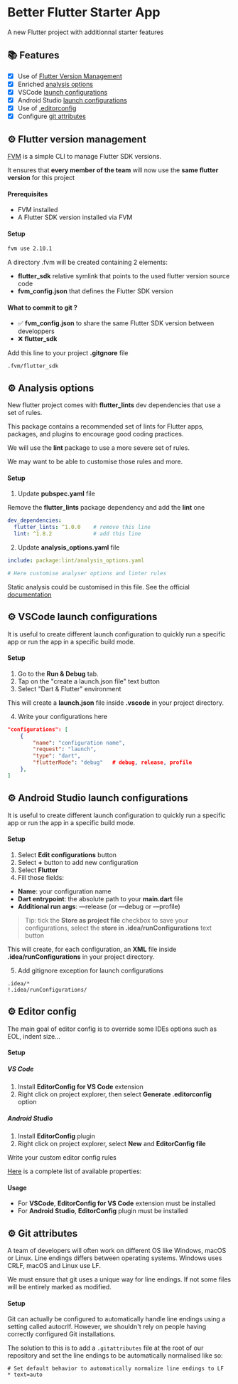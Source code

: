 # Better Flutter Starter App

A new Flutter project with additionnal starter features

## 📚 Features

- [x] Use of [Flutter Version Management](#fvm)
- [x] Enriched [analysis options](#analysisoptions)
- [x] VSCode [launch configurations](#vscodelaunchconfigurations)
- [x] Android Studio [launch configurations](#androidstudiolaunchconfigurations)
- [x] Use of [.editorconfig](#editorconfig)
- [x] Configure [git attributes](#gitattributes)

<a name="fvm"/>

## ⚙️ Flutter version management

[FVM](https://fvm.app/) is a simple CLI to manage Flutter SDK versions.

It ensures that **every member of the team** will now use the **same flutter version** for this project

#### Prerequisites

- FVM installed
- A Flutter SDK version installed via FVM

#### Setup

```bash
fvm use 2.10.1
```

A directory .fvm will be created containing 2 elements:
- **flutter_sdk** relative symlink that points to the used flutter version source code
- **fvm_config.json** that defines the Flutter SDK version

####  What to commit to git ?
- ✅ **fvm_config.json** to share the same Flutter SDK version between developpers
- ❌ **flutter_sdk**

Add this line to your project **.gitgnore** file
```.gitignore
.fvm/flutter_sdk
```

<a name="analysisoptions"/>

## ⚙️ Analysis options

New flutter project comes with **flutter_lints** dev dependencies that use a set of rules.

This package contains a recommended set of lints for Flutter apps, packages, and plugins to encourage good coding practices.

We will use the **lint** package to use a more severe set of rules.

We may want to be able to customise those rules and more.

#### Setup

1. Update **pubspec.yaml** file

Remove the **flutter_lints** package dependency and add the **lint** one

```yaml
dev_dependencies:
  flutter_lints: ^1.0.0    # remove this line
  lint: ^1.8.2             # add this line
```

2. Update **analysis_options.yaml** file
```yaml
include: package:lint/analysis_options.yaml

# Here customise analyser options and linter rules
```

Static analysis could be customised in this file.
See the official [documentation](https://dart.dev/guides/language/analysis-options)


<a name="vscodelaunchconfigurations"/>

## ⚙️ VSCode launch configurations

It is useful to create different launch configuration to quickly run a specific app or run the app in a specific build mode.

#### Setup

1. Go to the **Run & Debug** tab.
2. Tap on the "create a launch.json file" text button
3. Select "Dart & Flutter" environment

This will create a **launch.json** file inside **.vscode** in your project directory.

4. Write your configurations here

```json
"configurations": [
	{
		"name": "configuration name",
		"request": "launch",
		"type": "dart",
		"flutterMode": "debug"   # debug, release, profile
	},
]
```

<a name="androidstudiolaunchconfigurations"/>

## ⚙️ Android Studio launch configurations

It is useful to create different launch configuration to quickly run a specific app or run the app in a specific build mode.

#### Setup

1. Select **Edit configurations** button
2. Select **+** button to add new configuration
3. Select **Flutter**
4. Fill those fields:

- **Name**: your configuration name
- **Dart entrypoint**: the absolute path to your **main.dart** file
- **Additional run args**: —release (or —debug or —profile)

> Tip: tick the **Store as project file** checkbox to save your configurations, select the **store in .idea/runConfigurations** text button

This will create, for each configuration, an **XML** file inside **.idea/runConfigurations** in your project directory. 

5. Add gitignore exception for launch configurations

```text
.idea/*
!.idea/runConfigurations/
```

<a name="editorconfig"/>

## ⚙️ Editor config
The main goal of editor config is to override some IDEs options such as EOL, indent size...

#### Setup

##### VS Code

1. Install **EditorConfig for VS Code** extension
2. Right click on project explorer, then select **Generate .editorconfig** option

##### Android Studio

1. Install **EditorConfig** plugin
2. Right click on project explorer, select **New** and **EditorConfig file**

Write your custom editor config rules

[Here](https://github.com/editorconfig/editorconfig/wiki/EditorConfig-Properties) is a complete list of available properties:

#### Usage

- For **VSCode**, **EditorConfig for VS Code** extension must be installed
- For **Android Studio**, **EditorConfig** plugin must be installed

<a name="gitattributes"/>

## ⚙️ Git attributes

A team of developers will often work on different OS like Windows, macOS or Linux.
Line endings differs between operating systems. Windows uses CRLF, macOS and Linux use LF.

We must ensure that git uses a unique way for line endings.
If not some files will be entirely marked as modified.

#### Setup

Git can actually be configured to automatically handle line endings using a setting called autocrlf.
However, we shouldn't rely on people having correctly configured Git installations.

The solution to this is to add a `.gitattributes` file at the root of our repository and set the line endings to be automatically normalised like so:

```
# Set default behavior to automatically normalize line endings to LF
* text=auto
```

